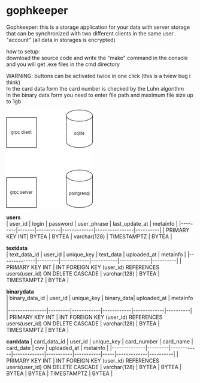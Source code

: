 # gophkeeper
Gophkeeper: this is a storage application for your data with server storage that can be synchronized with two different clients in the same user "account" (all data in storages is encrypted)    

how to setup:  
download the source code and write the "make" command in the console and you will get .exe files in the cmd directory  

WARNING: buttons can be activated twice in one click (this is a tview bug i think)  
In the card data form the card number is checked by the Luhn algorithm  
In the binary data form you need to enter file path and maximum file size up to 1gb  

![project structure](image.png)

**users**                       
| user_id | login | password | user_phrase | last_update_at | metainfo |
|---------|-------|----------|-------------|----------------|----------|
| PRIMARY KEY INT| BYTEA | BYTEA | varchar(128) | TIMESTAMPTZ | BYTEA |

**textdata**                                                
| text_data_id | user_id | unique_key | text_data | uploaded_at | metainfo |
|--------------|---------|------------|-----------|-------------|----------|
| PRIMARY KEY INT | INT FOREIGN KEY (user_id) REFERENCES users(user_id) ON DELETE CASCADE | varchar(128) | BYTEA | TIMESTAMPTZ | BYTEA |

**binarydata**                                               
| binary_data_id | user_id | unique_key | binary_data| uploaded_at | metainfo |                                
|----------------|---------|------------|------------|-------------|----------|                  
| PRIMARY KEY INT | INT FOREIGN KEY (user_id) REFERENCES users(user_id) ON DELETE CASCADE | varchar(128) | BYTEA | TIMESTAMPTZ | BYTEA |

**carddata**
| card_data_id | user_id | unique_key | card_number | card_name | card_date | cvv | uploaded_at | metainfo |
|--------------|---------|------------|-------------|-----------|-----------|-----|-------------|----------|
| PRIMARY KEY INT | INT FOREIGN KEY (user_id) REFERENCES users(user_id) ON DELETE CASCADE | varchar(128) | BYTEA | BYTEA | BYTEA | BYTEA | TIMESTAMPTZ | BYTEA |
 
